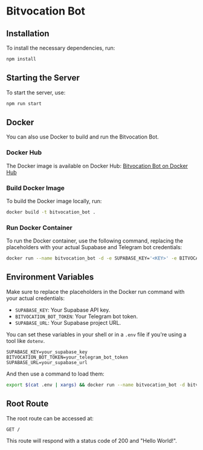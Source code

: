 # Bitvocation Bot

## Installation

To install the necessary dependencies, run:
```bash
npm install
```

## Starting the Server

To start the server, use:
```bash
npm run start
```

## Docker

You can also use Docker to build and run the Bitvocation Bot.

### Docker Hub

The Docker image is available on Docker Hub:
[Bitvocation Bot on Docker Hub](https://hub.docker.com/r/ericstrohmaier/bitvocation_bot/tags)

### Build Docker Image

To build the Docker image locally, run:
```bash
docker build -t bitvocation_bot .
```

### Run Docker Container

To run the Docker container, use the following command, replacing the placeholders with your actual Supabase and Telegram bot credentials:
```bash
docker run --name bitvocation_bot -d -e SUPABASE_KEY='<KEY>' -e BITVOCATION_BOT_TOKEN='<TELEGRAM_BOT_TOKEN>' -e SUPABASE_URL="<URL>" bitvocation_bot:latest
```

## Environment Variables

Make sure to replace the placeholders in the Docker run command with your actual credentials:
- `SUPABASE_KEY`: Your Supabase API key.
- `BITVOCATION_BOT_TOKEN`: Your Telegram bot token.
- `SUPABASE_URL`: Your Supabase project URL.

You can set these variables in your shell or in a `.env` file if you're using a tool like `dotenv`.

```env
SUPABASE_KEY=your_supabase_key
BITVOCATION_BOT_TOKEN=your_telegram_bot_token
SUPABASE_URL=your_supabase_url
```

And then use a command to load them:
```bash
export $(cat .env | xargs) && docker run --name bitvocation_bot -d bitvocation_bot:latest
```

## Root Route

The root route can be accessed at:
```
GET /
```

This route will respond with a status code of 200 and "Hello World!".
